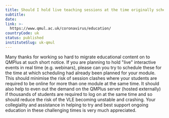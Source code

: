 ```yaml
---
title: Should I hold live teaching sessions at the time originally scheduled as per the Semester B timetable?
subtitle: 
date:  
link: >-
  https://www.qmul.ac.uk/coronavirus/education/
countryCode: uk
status: published
instituteSlug: uk-qmul
---
```

Many thanks for working so hard to migrate educational content on to QMPlus at such short notice.  If you are planning to hold "live" interactive events in real time (e.g. webinars), please can you try to schedule these for the time at which scheduling had already been planned for your module.  This should minimise the risk of session clashes where your students are required to be online for more than one module at the same time.  It should also help to even out the demand on the QMPlus server (hosted externally) if thousands of students are required to log on at the same time and so should reduce the risk of the VLE becoming unstable and crashing.  Your collegiality and assistance in helping to try and best support ongoing education in these challenging times is very much appreciated.
